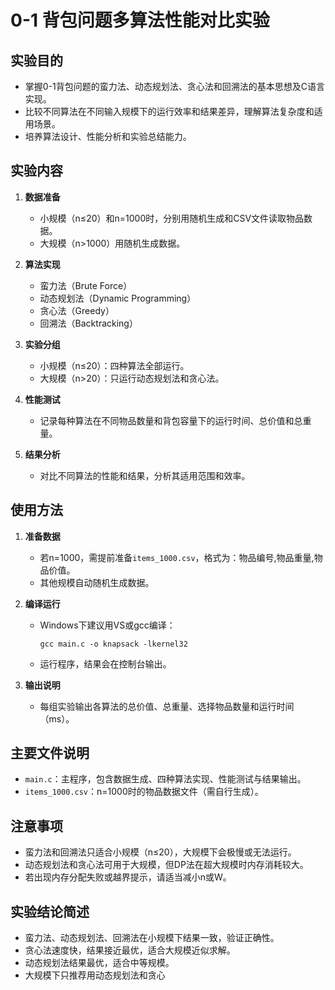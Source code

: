 # 0-1 背包问题多算法性能对比实验

## 实验目的

- 掌握0-1背包问题的蛮力法、动态规划法、贪心法和回溯法的基本思想及C语言实现。
- 比较不同算法在不同输入规模下的运行效率和结果差异，理解算法复杂度和适用场景。
- 培养算法设计、性能分析和实验总结能力。

## 实验内容

1. **数据准备**
   - 小规模（n≤20）和n=1000时，分别用随机生成和CSV文件读取物品数据。
   - 大规模（n>1000）用随机生成数据。

2. **算法实现**
   - 蛮力法（Brute Force）
   - 动态规划法（Dynamic Programming）
   - 贪心法（Greedy）
   - 回溯法（Backtracking）

3. **实验分组**
   - 小规模（n≤20）：四种算法全部运行。
   - 大规模（n>20）：只运行动态规划法和贪心法。

4. **性能测试**
   - 记录每种算法在不同物品数量和背包容量下的运行时间、总价值和总重量。

5. **结果分析**
   - 对比不同算法的性能和结果，分析其适用范围和效率。

## 使用方法

1. **准备数据**
   - 若n=1000，需提前准备`items_1000.csv`，格式为：物品编号,物品重量,物品价值。
   - 其他规模自动随机生成数据。

2. **编译运行**
   - Windows下建议用VS或gcc编译：
     ```
     gcc main.c -o knapsack -lkernel32
     ```
   - 运行程序，结果会在控制台输出。

3. **输出说明**
   - 每组实验输出各算法的总价值、总重量、选择物品数量和运行时间（ms）。

## 主要文件说明

- `main.c`：主程序，包含数据生成、四种算法实现、性能测试与结果输出。
- `items_1000.csv`：n=1000时的物品数据文件（需自行生成）。

## 注意事项

- 蛮力法和回溯法只适合小规模（n≤20），大规模下会极慢或无法运行。
- 动态规划法和贪心法可用于大规模，但DP法在超大规模时内存消耗较大。
- 若出现内存分配失败或越界提示，请适当减小n或W。

## 实验结论简述

- 蛮力法、动态规划法、回溯法在小规模下结果一致，验证正确性。
- 贪心法速度快，结果接近最优，适合大规模近似求解。
- 动态规划法结果最优，适合中等规模。
- 大规模下只推荐用动态规划法和贪心